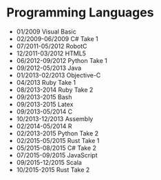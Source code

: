 Programming Languages
=====================

- 01/2009 Visual Basic
- 02/2009-06/2009 C# Take 1
- 07/2011-05/2012 RobotC
- 12/2011-03/2012 HTML5
- 06/2012-09/2012 Python Take 1
- 09/2012-05/2013 Java
- 01/2013-02/2013 Objective-C
- 04/2013 Ruby Take 1
- 08/2013-2014 Ruby Take 2
- 09/2013-2015 Bash
- 09/2013-2015 Latex
- 09/2013-05/2014 C
- 10/2013-12/2013 Assembly
- 02/2014-05/2014 R
- 02/2013-2015 Python Take 2
- 02/2015-05/2015 Rust Take 1
- 05/2015-08/2015 C# Take 2
- 07/2015-09/2015 JavaScript
- 09/2015-12/2015 Scala
- 10/2015-2015 Rust Take 2
